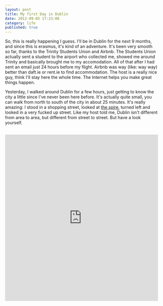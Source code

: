 ```yaml
---
layout: post
title: My first Day in Dublin
date: 2012-09-05 17:23:08
category: life
published: true
---
```


So, this is really happening I guess. I'll be in Dublin for the next 9 months, and since this is erasmus, it's kind of an adventure. It's been very smooth so far, thanks to the Trinity Students Union and Airbnb. The Students Union actually sent a student to the airport who collected me, showed me around Trinity and basically brought me to my accomodation. All of that after I had sent an email just 24 hours before my flight. Airbnb was way (like: way way) better than daft.ie or rent.ie to find accommodation. The host is a really nice guy, think I'll stay here the whole time. The Internet helps you make great things happen.

Yesterday, I walked around Dublin for a few hours, just getting to know the city a little since I've never been here before. It's actually quite small, you can walk from north to south of the city in about 25 minutes. It's really amazing: I stood in a shopping street, looked at [the spire](http://en.wikipedia.org/wiki/Spire_of_Dublin), turned left and looked in a very fucked up street. Like my host told me, Dublin isn't different from area to area, but different from street to street. But have a look yourself.  
<br>
<iframe class="imgur-album" width="100%" height="550" frameborder="0" src="http://imgur.com/a/EDhow/embed"></iframe>
